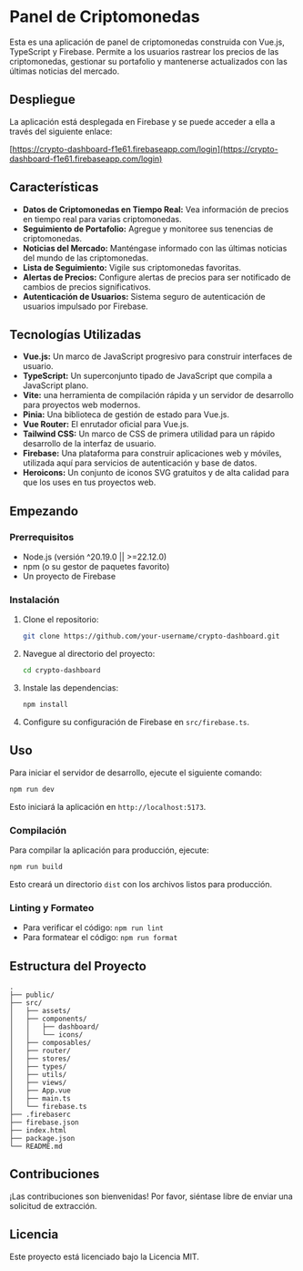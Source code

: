# Panel de Criptomonedas

Esta es una aplicación de panel de criptomonedas construida con Vue.js, TypeScript y Firebase. Permite a los usuarios rastrear los precios de las criptomonedas, gestionar su portafolio y mantenerse actualizados con las últimas noticias del mercado.

## Despliegue

La aplicación está desplegada en Firebase y se puede acceder a ella a través del siguiente enlace:

[https://crypto-dashboard-f1e61.firebaseapp.com/login](https://crypto-dashboard-f1e61.firebaseapp.com/login)

## Características

*   **Datos de Criptomonedas en Tiempo Real:** Vea información de precios en tiempo real para varias criptomonedas.
*   **Seguimiento de Portafolio:** Agregue y monitoree sus tenencias de criptomonedas.
*   **Noticias del Mercado:** Manténgase informado con las últimas noticias del mundo de las criptomonedas.
*   **Lista de Seguimiento:** Vigile sus criptomonedas favoritas.
*   **Alertas de Precios:** Configure alertas de precios para ser notificado de cambios de precios significativos.
*   **Autenticación de Usuarios:** Sistema seguro de autenticación de usuarios impulsado por Firebase.

## Tecnologías Utilizadas

*   **Vue.js:** Un marco de JavaScript progresivo para construir interfaces de usuario.
*   **TypeScript:** Un superconjunto tipado de JavaScript que compila a JavaScript plano.
*   **Vite:** una herramienta de compilación rápida y un servidor de desarrollo para proyectos web modernos.
*   **Pinia:** Una biblioteca de gestión de estado para Vue.js.
*   **Vue Router:** El enrutador oficial para Vue.js.
*   **Tailwind CSS:** Un marco de CSS de primera utilidad para un rápido desarrollo de la interfaz de usuario.
*   **Firebase:** Una plataforma para construir aplicaciones web y móviles, utilizada aquí para servicios de autenticación y base de datos.
*   **Heroicons:** Un conjunto de iconos SVG gratuitos y de alta calidad para que los uses en tus proyectos web.

## Empezando

### Prerrequisitos

*   Node.js (versión ^20.19.0 || >=22.12.0)
*   npm (o su gestor de paquetes favorito)
*   Un proyecto de Firebase

### Instalación

1.  Clone el repositorio:
    ```bash
    git clone https://github.com/your-username/crypto-dashboard.git
    ```
2.  Navegue al directorio del proyecto:
    ```bash
    cd crypto-dashboard
    ```
3.  Instale las dependencias:
    ```bash
    npm install
    ```
4.  Configure su configuración de Firebase en `src/firebase.ts`.

## Uso

Para iniciar el servidor de desarrollo, ejecute el siguiente comando:

```bash
npm run dev
```

Esto iniciará la aplicación en `http://localhost:5173`.

### Compilación

Para compilar la aplicación para producción, ejecute:

```bash
npm run build
```

Esto creará un directorio `dist` con los archivos listos para producción.

### Linting y Formateo

*   Para verificar el código: `npm run lint`
*   Para formatear el código: `npm run format`

## Estructura del Proyecto

```
.
├── public/
├── src/
│   ├── assets/
│   ├── components/
│   │   ├── dashboard/
│   │   └── icons/
│   ├── composables/
│   ├── router/
│   ├── stores/
│   ├── types/
│   ├── utils/
│   ├── views/
│   ├── App.vue
│   ├── main.ts
│   └── firebase.ts
├── .firebaserc
├── firebase.json
├── index.html
├── package.json
└── README.md
```

## Contribuciones

¡Las contribuciones son bienvenidas! Por favor, siéntase libre de enviar una solicitud de extracción.

## Licencia

Este proyecto está licenciado bajo la Licencia MIT.